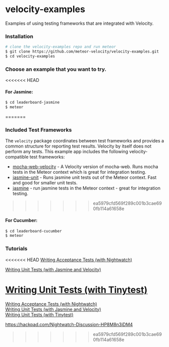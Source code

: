 velocity-examples
================

Examples of using testing frameworks that are integrated with Velocity.

### Installation

```sh
# clone the velocity-examples repo and run meteor
$ git clone https://github.com/meteor-velocity/velocity-examples.git
$ cd velocity-examples
```

### Choose an example that you want to try.

<<<<<<< HEAD
#### For Jasmine:
```sh
$ cd leaderboard-jasmine
$ meteor
```
=======
### Included Test Frameworks

The `velocity` package coordinates between test frameworks and provides a common structure for reporting test results.  Velocity by itself does not perform any tests.  This example app includes the following velocity-compatible test frameworks:

* [mocha-web-velocity](https://github.com/mad-eye/meteor-mocha-web) - A Velocity version of mocha-web.  Runs mocha tests in the Meteor context which is great for integration testing.
* [jasmine-unit](https://github.com/xolvio/jasmine-unit) - Runs jasmine unit tests out of the Meteor context.  Fast and good for smaller unit tests.
* [jasmine](https://github.com/Sanjo/meteor-jasmine) - run jasmine tests in the Meteor context - great for integration testing.

>>>>>>> ea5979cfd569f289c001b3cae690fb114a61658e

#### For Cucumber:
```sh
$ cd leaderboard-cucumber
$ meteor
```

### Tutorials

<<<<<<< HEAD
[Writing Acceptance Tests (with Nightwatch)](https://github.com/awatson1978/meteor-cookbook/blob/master/cookbook/writing.acceptance.test.md)

[Writing Unit Tests (with Jasmine and Velocity)](https://github.com/awatson1978/meteor-cookbook/blob/master/cookbook/writing.unit.tests.with.jasmine.md)

[Writing Unit Tests (with Tinytest)](https://github.com/awatson1978/meteor-cookbook/blob/master/cookbook/writing.unit.tests.md)
=======
[Writing Acceptance Tests (with Nightwatch)](https://github.com/awatson1978/meteor-cookbook/blob/master/cookbook/writing.acceptance.test.md)  
[Writing Unit Tests (with Jasmine and Velocity)](https://github.com/awatson1978/meteor-cookbook/blob/master/cookbook/writing.unit.tests.with.jasmine.md)  
[Writing Unit Tests (with Tinytest)](https://github.com/awatson1978/meteor-cookbook/blob/master/cookbook/writing.unit.tests.md)  


https://hackpad.com/Nightwatch-Discussion-HP8M8n3iDM4  
>>>>>>> ea5979cfd569f289c001b3cae690fb114a61658e
